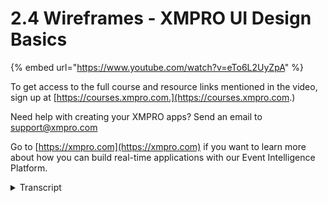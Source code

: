 # 2.4 Wireframes - XMPRO UI Design Basics
{% embed url="https://www.youtube.com/watch?v=eTo6L2UyZpA" %}

To get access to the full course and resource links mentioned in the video, sign up at [https://courses.xmpro.com.](https://courses.xmpro.com.)

Need help with creating your XMPRO apps? Send an email to support@xmpro.com

Go to [https://xmpro.com](https://xmpro.com) if you want to learn more about how you can build real-time applications with our Event Intelligence Platform.
<details>
<summary>Transcript</summary>in this lesson we're going to draw

wireframes

i hope you have your pen and paper ready

this is my favorite part of the ui

design process

so why do i insist on drawing wireframes

with a pen

and paper while brainstorming layout

ideas on paper

before you jump into design software

helps prevent

getting bogged down with colors font

sizes

and trying to make your design pixel

perfect while you're still

in the initial planning stages creating

wireframes on paper

is more about thinking through the

overall concept

of your interface and where you want to

place various elements

it also helps to ensure that you're

actually asking the right questions

before you build an entire solution

and if you're brave enough to share your

drawings with others it's a great way to

get feedback early on in the process

before you've committed too many

resources to a specific design

so how do we approach wireframing well i

like to create wireframes using a simple

two-step process first you start by

drawing thumbnails for each

page in a user flow diagram

if you're doing this on paper you draw a

series of

two inch blocks where you try out

different layouts

if you do this on a whiteboard the

drawings can be slightly larger

now you don't need to be an artist to

draw wireframes

the task is not to create a masterpiece

you just want to try out your ideas as

quickly as possible

and see what works and what doesn't i

recommend creating at least

three thumbnail sized ideas for each

page

in your app in this example you'll see

that i've drawn

an overview for a pump digital twin with

three different layout ideas

then i've drawn the drill down pages

that open up when you click on an

individual pump

i've done three layout ideas for that

screen as well

you'll notice that there isn't a lot of

detail in these wireframes

i didn't use a ruler my pump drawing

sort of looks like a donkey

but that's okay the idea is just to get

my ideas onto paper and out of my head

so once you've decided on the best

version of each layout

it's a good idea to turn that thumbnail

drawing into something slightly larger

in this more detailed wireframe you can

opt to use a ruler like me

and it's useful to also think about the

percentages for the various columns in

your grid layout

this will help to ensure that each

element gets the right amount of space

if you want to take it a step further

you can turn this detailed wireframe

into what we call a high fidelity mockup

this is possible using

various prototyping software platforms

there are tools like figma sketch adobe

xd

or you can even do it in powerpoint but

that's going to be a whole course in and

of itself so

i won't be going into a whole lot of

detail on creating high fidelity

mock-ups

but if you want to create the thumbnail

and detailed wireframes on paper

you're going to get 80 of the benefit

for 20

of the effort now that you know how to

plan your layouts using wireframes we're

going to discuss how to create a color

palette for your interface
</details>